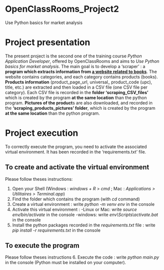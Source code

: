 # OpenClassRooms_Project2
Use Python basics for market analysis

# Project presentation
The present project is the second one of the training course *Python Application Developer*, offered by OpenClassRooms and aims to *Use Python basics for market analysis*.
The main goal is to develop a ‘scraper’ : a **program which extracts information from [a website related to books](http://books.toscrape.com/)**.
The website contains categories, and each category contains products (books).
**Products information** (product_page_url, universal_ product_code (upc), title, etc.) are extracted and then loaded in a CSV file (one CSV file per category). Each CSV file is recorded in the **folder ‘scraping_CSV_files’** which is created by the program **at the same location** than the python program. 
**Pictures of the product**s are also downloaded, and recorded in the **‘scraping_products_pictures’ folder**, which is created by the program **at the same location** than the python program.

# Project execution
To correctly execute the program, you need to activate the associated virtual environment. It has been recorded in the ‘requirements.txt’ file.
## To create and activate the virtual environment 
Please follow theses instructions:
1. Open your Shell (Windows : *windows + R* > *cmd* ; Mac : *Applications > Utilitaires > Terminal.app*)
2. Find the folder which contains the program (with *cd* command)
3. Create a virtual environment : write *python -m venv env* in the console
4. Activate this virtual environment : 
-Linux or Mac: write *source env/bin/activate* in the console
-windows: write *env\Scripts\activate.bat* in the console
5. Install the python packages recorded in the *requirements.txt* file : write *pip install -r requirements.txt* in the console 

## To execute the program
Please follow theses instructions
6. Execute the code : write *python main.py* in the console (Python must be installed on your computer).
